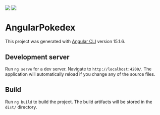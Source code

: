 <img align="center" src="https://media.discordapp.net/attachments/431444594241306627/1077993008198340748/Pokedex.png?width=1236&height=625">
<img align="center" src="https://media.discordapp.net/attachments/431444594241306627/1077993008592597022/Koraidon.png?width=1235&height=625?">

# AngularPokedex

This project was generated with [Angular CLI](https://github.com/angular/angular-cli) version 15.1.6.

## Development server

Run `ng serve` for a dev server. Navigate to `http://localhost:4200/`. The application will automatically reload if you change any of the source files.


## Build

Run `ng build` to build the project. The build artifacts will be stored in the `dist/` directory.
